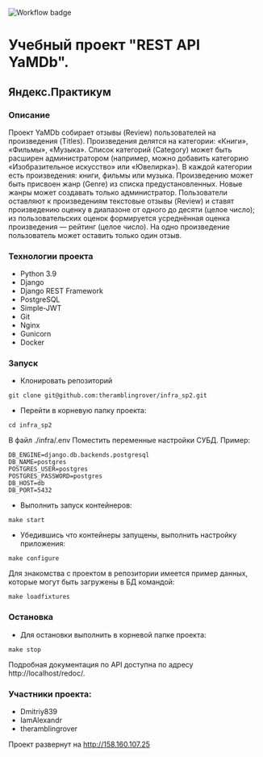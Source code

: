 ![Workflow badge](https://github.com/theramblingrover/yamdb_final/actions/workflows/yamdb_workflow.yml/badge.svg)
# Учебный проект "REST API YaMDb".
## Яндекс.Практикум

### Описание
Проект YaMDb собирает отзывы (Review) пользователей на произведения (Titles). Произведения делятся на категории: «Книги», «Фильмы», «Музыка». Список категорий (Category) может быть расширен администратором (например, можно добавить категорию «Изобразительное искусство» или «Ювелирка»). В каждой категории есть произведения: книги, фильмы или музыка. Произведению может быть присвоен жанр (Genre) из списка предустановленных. Новые жанры может создавать только администратор. Пользователи оставляют к произведениям текстовые отзывы (Review) и ставят произведению оценку в диапазоне от одного до десяти (целое число); из пользовательских оценок формируется усреднённая оценка произведения — рейтинг (целое число). На одно произведение пользователь может оставить только один отзыв.


### Технологии проекта
- Python 3.9
- Django
- Django REST Framework
- PostgreSQL
- Simple-JWT
- Git
- Nginx
- Gunicorn
- Docker

### Запуск
- Клонировать репозиторий
```
git clone git@github.com:theramblingrover/infra_sp2.git
```
- Перейти в корневую папку проекта:
```
cd infra_sp2
```
В файл ./infra/.env Поместить переменные настройки СУБД. Пример:
```
DB_ENGINE=django.db.backends.postgresql
DB_NAME=postgres
POSTGRES_USER=postgres
POSTGRES_PASSWORD=postgres
DB_HOST=db
DB_PORT=5432
```
- Выполнить запуск контейнеров:
```
make start
```
- Убедившись что контейнеры запущены, выполнить настройку приложения:
```
make configure
```
Для знакомства с проектом в репозитории имеется пример данных, которые могут быть загружены в БД командой:
```
make loadfixtures
```

### Остановка
- Для остановки выполнить в корневой папке проекта:
```
make stop
```

Подробная документация по API доступна по адресу http://localhost/redoc/.

### Участники проекта:
- Dmitriy839
- IamAlexandr
- theramblingrover

Проект развернут на http://158.160.107.25
